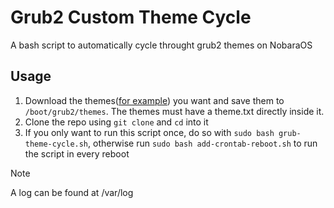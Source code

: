 # Grub2 Custom Theme Cycle
A bash script to automatically cycle throught grub2 themes on NobaraOS

## Usage
1. Download the themes([for example](https://github.com/SiriusAhu/Persona_5_Royal_Grub_Themes)) you want and save them to `/boot/grub2/themes`. The themes must have a theme.txt directly inside it.
2. Clone the repo using `git clone` and `cd` into it
3. If you only want to run this script once, do so with `sudo bash grub-theme-cycle.sh`, otherwise run `sudo bash add-crontab-reboot.sh` to run the script in every reboot

> [!NOTE]
> A log can be found at /var/log 
